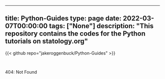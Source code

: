
---
title: Python-Guides
type: page
date: 2022-03-07T00:00:00
tags: ["None"]
description: "This repository contains the codes for the Python tutorials on statology.org"
---

{{< github repo="jakeroggenbuck/Python-Guides" >}}

<br>

404: Not Found
